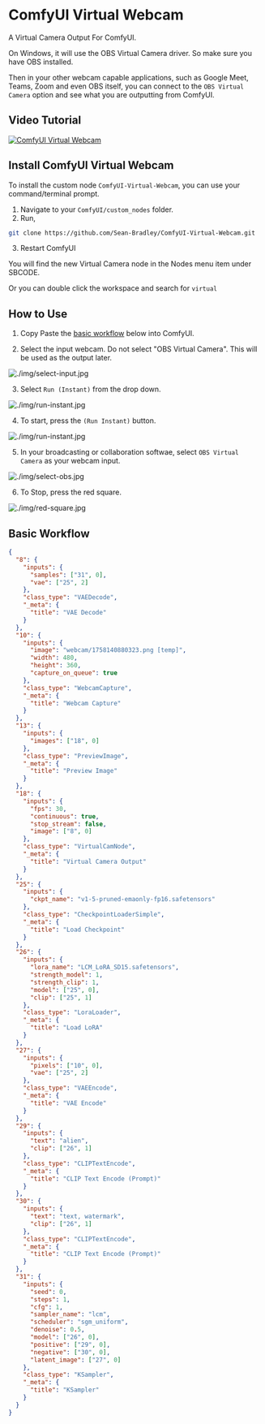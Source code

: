 # ComfyUI Virtual Webcam

A Virtual Camera Output For ComfyUI.

On Windows, it will use the OBS Virtual Camera driver. So make sure you have OBS installed.

Then in your other webcam capable applications, such as Google Meet, Teams, Zoom and even OBS itself, you can connect to the `OBS Virtual Camera` option and see what you are outputting from ComfyUI.

## Video Tutorial

[![ComfyUI Virtual Webcam](https://img.youtube.com/vi/zg-UNTQ4rMw/0.jpg)](https://youtu.be/zg-UNTQ4rMw)

## Install ComfyUI Virtual Webcam

To install the custom node `ComfyUI-Virtual-Webcam`, you can use your command/terminal prompt.

1. Navigate to your `ComfyUI/custom_nodes` folder.
2. Run,

```bash
git clone https://github.com/Sean-Bradley/ComfyUI-Virtual-Webcam.git
```

3. Restart ComfyUI

You will find the new Virtual Camera node in the Nodes menu item under SBCODE.

Or you can double click the workspace and search for `virtual`

## How to Use

1. Copy Paste the [basic workflow](#basic-workflow) below into ComfyUI.

2. Select the input webcam. Do not select "OBS Virtual Camera". This will be used as the output later.

![./img/select-input.jpg](./img/select-input.jpg)

3. Select `Run (Instant)` from the drop down.

![./img/run-instant.jpg](./img/run-instant.jpg)

4. To start, press the `(Run Instant)` button.

![./img/run-instant.jpg](./img/tap-again.jpg)

5. In your broadcasting or collaboration softwae, select `OBS Virtual Camera` as your webcam input.

![./img/select-obs.jpg](./img/select-obs.jpg)

6. To Stop, press the red square.

![./img/red-square.jpg](./img/red-square.jpg)

## Basic Workflow

```json
{
  "8": {
    "inputs": {
      "samples": ["31", 0],
      "vae": ["25", 2]
    },
    "class_type": "VAEDecode",
    "_meta": {
      "title": "VAE Decode"
    }
  },
  "10": {
    "inputs": {
      "image": "webcam/1758140880323.png [temp]",
      "width": 480,
      "height": 360,
      "capture_on_queue": true
    },
    "class_type": "WebcamCapture",
    "_meta": {
      "title": "Webcam Capture"
    }
  },
  "13": {
    "inputs": {
      "images": ["18", 0]
    },
    "class_type": "PreviewImage",
    "_meta": {
      "title": "Preview Image"
    }
  },
  "18": {
    "inputs": {
      "fps": 30,
      "continuous": true,
      "stop_stream": false,
      "image": ["8", 0]
    },
    "class_type": "VirtualCamNode",
    "_meta": {
      "title": "Virtual Camera Output"
    }
  },
  "25": {
    "inputs": {
      "ckpt_name": "v1-5-pruned-emaonly-fp16.safetensors"
    },
    "class_type": "CheckpointLoaderSimple",
    "_meta": {
      "title": "Load Checkpoint"
    }
  },
  "26": {
    "inputs": {
      "lora_name": "LCM_LoRA_SD15.safetensors",
      "strength_model": 1,
      "strength_clip": 1,
      "model": ["25", 0],
      "clip": ["25", 1]
    },
    "class_type": "LoraLoader",
    "_meta": {
      "title": "Load LoRA"
    }
  },
  "27": {
    "inputs": {
      "pixels": ["10", 0],
      "vae": ["25", 2]
    },
    "class_type": "VAEEncode",
    "_meta": {
      "title": "VAE Encode"
    }
  },
  "29": {
    "inputs": {
      "text": "alien",
      "clip": ["26", 1]
    },
    "class_type": "CLIPTextEncode",
    "_meta": {
      "title": "CLIP Text Encode (Prompt)"
    }
  },
  "30": {
    "inputs": {
      "text": "text, watermark",
      "clip": ["26", 1]
    },
    "class_type": "CLIPTextEncode",
    "_meta": {
      "title": "CLIP Text Encode (Prompt)"
    }
  },
  "31": {
    "inputs": {
      "seed": 0,
      "steps": 1,
      "cfg": 1,
      "sampler_name": "lcm",
      "scheduler": "sgm_uniform",
      "denoise": 0.5,
      "model": ["26", 0],
      "positive": ["29", 0],
      "negative": ["30", 0],
      "latent_image": ["27", 0]
    },
    "class_type": "KSampler",
    "_meta": {
      "title": "KSampler"
    }
  }
}
```
